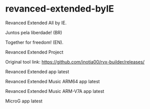 # revanced-extended-byIE
Revanced Extended All by IE.

Juntos pela liberdade! (BR)

Together for freedom! (EN).

Revanced Extended Project 

Original tool link: https://github.com/inotia00/rvx-builder/releases/

Revanced Extended app latest

Revanced Extended Music ARM64 app latest

Revanced Extended Music ARM-V7A app latest

MicroG app latest

